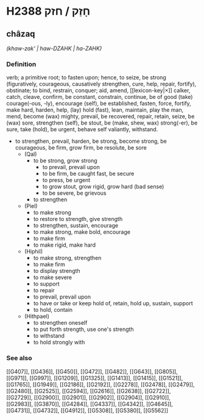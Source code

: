 # H2388 חָזַק / חזק

## châzaq

_(khaw-zak' | haw-DZAHK | ha-ZAHK)_

### Definition

verb; a primitive root; to fasten upon; hence, to seize, be strong (figuratively, courageous, causatively strengthen, cure, help, repair, fortify), obstinate; to bind, restrain, conquer; aid, amend, [[lexicon-key|×]] calker, catch, cleave, confirm, be constant, constrain, continue, be of good (take) courage(-ous, -ly), encourage (self), be established, fasten, force, fortify, make hard, harden, help, (lay) hold (fast), lean, maintain, play the man, mend, become (wax) mighty, prevail, be recovered, repair, retain, seize, be (wax) sore, strengthen (self), be stout, be (make, shew, wax) strong(-er), be sure, take (hold), be urgent, behave self valiantly, withstand.

- to strengthen, prevail, harden, be strong, become strong, be courageous, be firm, grow firm, be resolute, be sore
    - (Qal)
        - to be strong, grow strong
            - to prevail, prevail upon
            - to be firm, be caught fast, be secure
            - to press, be urgent
            - to grow stout, grow rigid, grow hard (bad sense)
            - to be severe, be grievous
        - to strengthen
    - (Piel)
        - to make strong
        - to restore to strength, give strength
        - to strengthen, sustain, encourage
        - to make strong, make bold, encourage
        - to make firm
        - to make rigid, make hard
    - (Hiphil)
        - to make strong, strengthen
        - to make firm
        - to display strength
        - to make severe
        - to support
        - to repair
        - to prevail, prevail upon
        - to have or take or keep hold of, retain, hold up, sustain, support
        - to hold, contain
    - (Hithpael)
        - to strengthen oneself
        - to put forth strength, use one's strength
        - to withstand
        - to hold strongly with
### See also

[[G407]], [[G436]], [[G450]], [[G472]], [[G482]], [[G643]], [[G805]], [[G971]], [[G997]], [[G1209]], [[G1325]], [[G1413]], [[G1415]], [[G1521]], [[G1765]], [[G1949]], [[G2186]], [[G2192]], [[G2278]], [[G2478]], [[G2479]], [[G2480]], [[G2525]], [[G2594]], [[G2616]], [[G2638]], [[G2722]], [[G2729]], [[G2900]], [[G2901]], [[G2902]], [[G2904]], [[G2910]], [[G2983]], [[G3870]], [[G4284]], [[G4337]], [[G4342]], [[G4645]], [[G4731]], [[G4732]], [[G4912]], [[G5308]], [[G5380]], [[G5562]]

